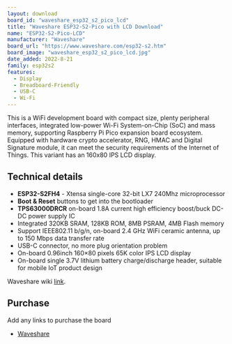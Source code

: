 ```yaml
---
layout: download
board_id: "waveshare_esp32_s2_pico_lcd"
title: "Waveshare ESP32-S2-Pico with LCD Download"
name: "ESP32-S2-Pico-LCD"
manufacturer: "Waveshare"
board_url: "https://www.waveshare.com/esp32-s2.htm"
board_image: "waveshare_esp32_s2_pico_lcd.jpg"
date_added: 2022-8-21
family: esp32s2
features:
  - Display
  - Breadboard-Friendly
  - USB-C
  - Wi-Fi
---
```


This is a WiFi development board with compact size, plenty peripheral interfaces, integrated low-power Wi-Fi System-on-Chip (SoC) and mass memory, supporting Raspberry Pi Pico expansion board ecosystem.
Equipped with hardware crypto accelerator, RNG, HMAC and Digital Signature module, it can meet the security requirements of the Internet of Things.
This variant has an 160x80 IPS LCD display.

## Technical details

- **ESP32-S2FH4** - Xtensa single-core 32-bit LX7 240Mhz microprocessor
- **Boot & Reset** buttons to get into the bootloader
- **TPS63000DRCR** on-board 1.8A current high efficiency boost/buck DC-DC power supply IC
- Integrated 320KB SRAM, 128KB ROM, 8MB PSRAM, 4MB Flash memory
- Support IEEE802.11 b/g/n, on-board 2.4 GHz WiFi ceramic antenna, up to 150 Mbps data transfer rate
- USB-C connector, no more plug orientation problem
- On-board 0.96inch 160×80 pixels 65K color IPS LCD display
- On-board single 3.7V lithium battery charge/discharge header, suitable for mobile IoT product design

Waveshare wiki [link](https://www.waveshare.com/wiki/ESP32-S2-Pico).

## Purchase
Add any links to purchase the board
* [Waveshare](https://www.waveshare.com/esp32-s2.htm)
